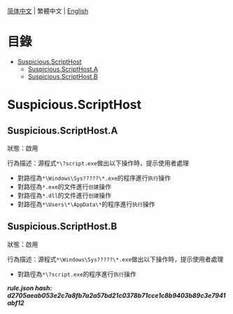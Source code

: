 


  
[简体中文](README.md) | 繁體中文 | [English](README_en_us.md)  
  

目錄
==

* [Suspicious.ScriptHost](#suspiciousscripthost)
	* [Suspicious.ScriptHost.A](#suspiciousscripthosta)
	* [Suspicious.ScriptHost.B](#suspiciousscripthostb)

# Suspicious.ScriptHost

## Suspicious.ScriptHost.A
  
狀態：啟用

行為描述：源程式`*\?script.exe`做出以下操作時，提示使用者處理
- 對路徑為`*\Windows\Sys?????\*.exe`的程序進行`执行`操作
- 對路徑為`*.exe`的文件進行`创建`操作
- 對路徑為`*.dll`的文件進行`创建`操作
- 對路徑為`*\Users\*\AppData\*`的程序進行`执行`操作

## Suspicious.ScriptHost.B
  
狀態：啟用

行為描述：源程式`*\Windows\Sys?????\*.exe`做出以下操作時，提示使用者處理
- 對路徑為`*\?script.exe`的程序進行`执行`操作
  
***rule.json hash: d2705aeab053e2c7a8fb7a2a57bd21c0378b71cce1c8b9403b89c3e7941abf12***